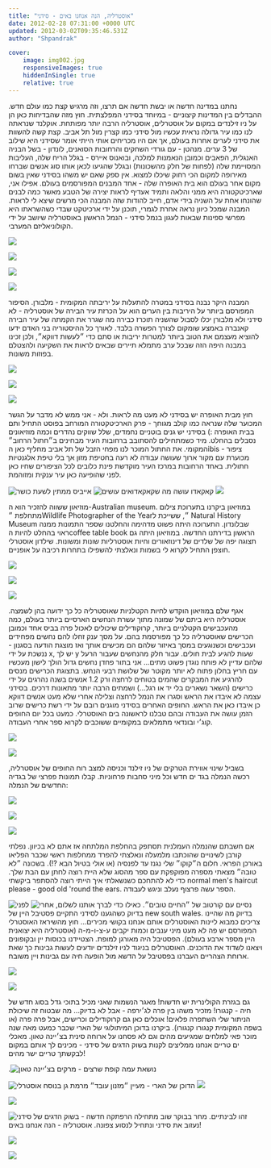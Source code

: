 ```yaml
---
title: "אוסטרליה, הנה אנחנו באים - סידני"
date: 2012-02-28 07:31:00 +0000 UTC
updated: 2012-03-02T09:35:46.531Z
author: "Shpandrak"

cover:
    image: img002.jpg
    responsiveImages: true
    hiddenInSingle: true
    relative: true
---
```


נחתנו במדינה חדשה או יבשת חדשה אם תרצו, וזה מרגיש קצת כמו עולם חדש. ההבדלים בין המדינות קיצוניים - במיוחד בסידני המפלצתית. חוץ מזה שהבדיחות כאן הן על ניו זילנדים במקום על אוסטרלים, אוסטרליה הרבה יותר מפותחת. אוקלנד שנראתה לנו כמו עיר גדולה נראית עכשיו מול סידני כמו קצרין מול תל אביב. קצת קשה להשוות את סידני לערים אחרות בעולם, אך אם היו מכריחים אותי הייתי אומר שסידני היא שילוב של 3 ערים. מנהטן - עם גורדי השחקים והרחובות הסואנים, לונדון - בשל הבניה האנגלית, הפאבים וכמובן הנאמנות למלכה, ובואנוס איירס - בגלל הריח שלה, העליבות המסויימת שלה (לפחות של חלק מהשכונות) ובגלל שהגיעו לכאן אותו סוג אנשים שברחו מאירופה למקום הכי רחוק שיכלו למצוא. אין ספק שאם יש משהו בסידני שאין בשום מקום אחר בעולם הוא בית האופרה שלה - אחד המבנים המפורסמים בעולם. אפילו אני, שארכיטקטורה היא ממני והלאה ותמיד אעדיף לראות יצירה של הטבע מאשר כמה לבנים שהונחו אחת על השניה בידי אדם, חייב להודות שזה המבנה הכי מרשים שיצא לי לראות. המבנה שמכל כיוון נראה אחרת לגמרי, תוכנן על ידי ארכיטקט שבדי כשהשראתו היא מפרשי ספינות שבאות לעגון בנמל סידני - הנמל הראשון באוסטרליה שיושב על ידי הקולוניאליזם המערבי.

![](img1.jpg)

![](img002.jpg)

![](img003.jpg)

![](img4.jpg)

המבנה היקר נבנה בסידני במטרה להתעלות על יריבתה המקומית - מלבורן. הסיפור המפורסם ביותר על היריבות בין הערים הוא על הכרזת עיר הבירה של אוסטרליה - לא סידני ולא מלבורן יכלו לסבול שהשניה תוכרז כבירה מה שגרר את הקמתה של עיר הבירה קאנברה באמצע שומקום לצורך הפשרה בלבד. לאורך כל ההיסטוריה בני האדם ידעו להוציא מעצמם את הטוב ביותר למטרות יריבות או סתם כדי ״לעשות דווקא״, ולכן זכינו במבנה היפה הזה שבכל ערב מתמלא תיירים שבאים לראות את השקיעה ולהצטלם בפוזות משונות.

![](img5.jpg)

![](img006.jpg)

![](img007.jpg)

חוץ מבית האופרה יש בסידני לא מעט מה לראות. ולא - אני ממש לא מדבר על הגשר המכוער שלה שנראה כמו קולב מגוחך - פרק הארכיטקטורה המורחב בפוסט התחיל ותם בבית האופרה :) בסידני יש גנים בוטניים נחמדים, שלל שווקים נהדרים וכמה מוזיאונים נסבלים בהחלט. מיד כשמתחילים להסתובב ברחובות העיר מבחינים ב״חתול הרחוב״ המקומי. את החתול המוכר לנו מפחי הזבל של תל אביב מחליף כאן הibis - ציפור מכוערת עם מקור ארוך שעושה עבודה לא רעה בחטיפת מזון אך בלי טיפת אלגנטיות חתולית. באחד הרחובות במרכז העיר מוקדשת פינת כלובים לכל הציפורים שחיו כאן לפני שהופיעה כאן עיר ענקית ומזוהמת.

![](img008.jpg "אייביס ממתין לשעת כושר")
![](img009.jpg "קאקאדו עושה מה שקאקאדואים עושים")
![](img010.jpg)

מוזיאון ששווה להזכיר הוא ה-Australian museum. במוזיאון ביקרנו בתערוכת צילום מתחלפת ״Wildlife Photographer of the Year״, ששייכת ל Natural History Museum שבלונדון. התערוכה היתה פשוט מדהימה והחלטנו שספר התמונות ממנה ראוי בהחלט להיות הcoffee table book הראשון בדירתנו החדשה. במוזיאון היתה גם תצוגה יפה של שלדים של דינוזאורים וחיות אוסטרליות שונות ומשונות. שילדון אוסטרלי חוצפן התחיל לקרוא לי בשמות ונאלצתי להשפילו בתחרות רכיבה על אופניים.

![](img011.jpg)

![](img012.jpg)

![](img013.jpg)

אגף שלם במוזיאון הוקדש לחיות הקטלניות שאוסטרליה כל כך ידועה בהן לשמצה. אוסטרליה היא ביתם של שמונה מתוך עשרת הנחשים הארסיים ביותר בעולם, כמה מהעכבישים הקטלניים ביותר, קרוקודילים שיכולים לאכול פרה בביס אחד וכמובן הכרישים שאוסטרליה כל כך מפורסמת בהם. על מסך ענק זחלו להם נחשים מפחידים ועכבישים וכשנוגעים במסך באיזור שלהם הם מכישים אותך ואז מוצגת הודעה בסגנון - ננשכת על ידי x, יש לך y שעות להגיע לבית חולים. עבור חלק מהנחשים שעבור הרעל שלהם עדיין לא פותח נוגדן פשוט מתים... אני בתור פחדן נחשים גדול הולך לישון מעכשיו עם חריץ בחלון פתוח לא יותר מקוטר של שלושת רבעי הנחש. בתצוגת הכרישים מנסים להרגיע את המבקרים שהמים בטוחים לרחצה ורק 1.2 אנשים בשנה נהרגים על ידי כרישים (השאר נשארים בלי יד או רגל...) ושמתים הרבה יותר מתאונות דרכים. בסידני עצמה לא איבדו את הראש וסגרו את הנמל לרחצה וצלילה אחרי שלא מעט אנשים דווקא כן איבדו כאן את הראש. החופים האחרים בסידני מוגנים רובם על ידי רשת כרישים שרוב הזמן עושה את העבודה ובהם טבלנו לראשונה בים האוסטרלי. כמעט בכל יום החופים קוג׳י ובונדאי מתמלאים במקומיים ששוכבים לקרוא ספר אחרי העבודה.

![](img014.jpg)

![](img015.jpg)

בשביל שינוי אווירת הטרקים של ניו זילנד וכניסה למצב רוח החופים של אוסטרליה, רכשה הנמלה בגד ים חדש וכל מיני סחבות פרחוניות. קבלו תמונות פפרצי של בגדיה החדשים של הנמלה:

![](img016.jpg)

![](img017.jpg)

![](img018.jpg)

אם חשבתם שהנמלה העמלנית תסתפק בהחלפת המלתחה אז אתם לא בכיוון. נפלתי קורבן לשינויים שהוכתבו מלמעלה ונאלצתי להפרד ממחלפות ראשי שכבר הפליאו באורכן הפראי. חלום ה״קוקו״ שלי נגנז עד לפנסיה (או אולי בטיול הבא ?!). בשכונה ״לא טובה״ מצאתי מספרה מפוקפקת עם ספר מהסוג שלא היית רוצה לחתן עם הבת שלך. כדי לא להתחכם כשנשאלתי איך הייתי רוצה להסתפר ביקשתי normal men's haircut please - good old 'round the ears. הספר עשה פרצוף נעלב וניגש לעבודה.

![](img19.jpg "לפני")
![](img20.jpg "אחרי")
נסיים עם קורטוב של ״החיים טובים״. כאילו כדי לברך אותנו לשלום, בדיוק כשהגענו לסידני התקיים פסטיבל היין של new south wales. בדיוק מה שהיינו צריכים כמבוא ליינות האוסטרלים אותם אנחנו בקושי מכירים... חוץ מהשיראז האוסטרלי המפורסם יש פה לא מעט מיני ענבים וכמות יקבים ע-צ-ו-מ-ה (אוסטרליה היא יצואנית היין מספר ארבע בעולם). הפסטיבל היה מאורגן למופת. הצטיידנו בכוסות יין ובקופונים ויצאנו לשדוד את הדוכנים. האוסטרלים בניגוד לניו זילנדים יודעים לעשות גבינות כך שאת ארוחת הצהריים העברנו בפסטיבל על הדשא מול הופעה חיה עם גבינות ויין משובח.

![](img021.jpg)

![](img022.jpg)

גם בגזרת הקולינרית יש חדשות! מאגר הנשמות שאני מכיל בתוכי גדל בסוג חדש של חיה - קנגורו! מזכיר משהו בין פרה לג׳ירפה - אבל לא בדיוק... מה שבטוח זה שיכולת הניתור שלי השתפרה פלאים! אוכלים כאן גם קרוקודילים וכרישים, אבל פרה פרה (או בשפה המקומית קנגורו קנגורו). ביקרנו בדוכן המיתולוגי של הארי שכבר כמעט מאה שנה מוכר פאי למלחים שמגיעים מהים וגם לא פסחנו על ארוחה סינית בצ׳יינה טאון. מאכלי ים טריים אנחנו ממליצים לקנות בשוק הדגים של סידני - מכינים לך אותם במקום לבקשתך טריים ישר מהים!

.![](img023.jpg "נושאת עמה קופת שרצים - מרקים בצ׳יינה טאון")

![](img024.jpg "הדוכן של הארי - מעיין ״מזנון עובד״ מרמת גן בנוסח אוסטרלי")
![](img25.jpg)

![](img026.jpg)

![](img027.jpg "בשוק הדגים של סידני")
זהו לבינתיים. מחר בבוקר שוב מתחילה הרפתקה חדשה - נעזוב את סידני ונתחיל לנסוע צפונה. אוסטרליה - הנה אנחנו באים!

![](img028.jpg)

![](img029.jpg)
